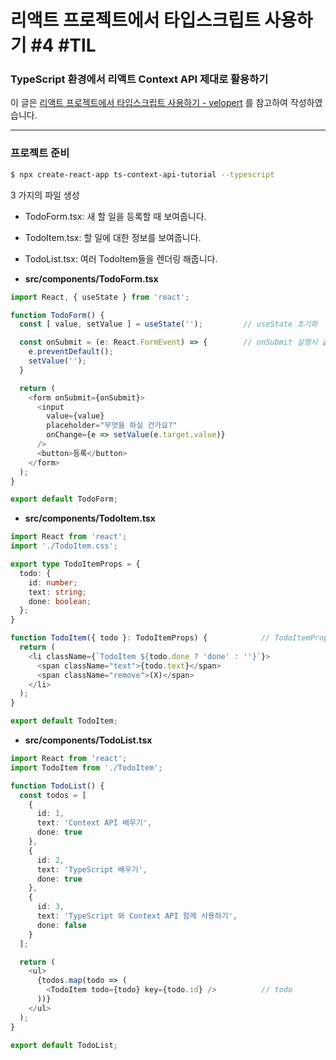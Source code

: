 # 리액트 프로젝트에서 타입스크립트 사용하기 #4 #TIL

### TypeScript 환경에서 리액트 Context API 제대로 활용하기



이 글은 [리액트 프로젝트에서 타입스크립트 사용하기 - velopert]( https://velog.io/@velopert/create-typescript-react-component ) 를 참고하여 작성하였습니다.



---



### 프로젝트 준비

````bash
$ npx create-react-app ts-context-api-tutorial --typescript
````



3 가지의 파일 생성

- TodoForm.tsx: 새 할 일을 등록할 때 보여줍니다.
- TodoItem.tsx: 할 일에 대한 정보를 보여줍니다.
- TodoList.tsx: 여러 TodoItem들을 렌더링 해줍니다.



- **src/components/TodoForm.tsx**

```typescript
import React, { useState } from 'react';

function TodoForm() {
  const [ value, setValue ] = useState('');			// useState 초기화

  const onSubmit = (e: React.FormEvent) => {		// onSubmit 실행시 값 초기화
    e.preventDefault();
    setValue('');
  }

  return (
    <form onSubmit={onSubmit}>
      <input
        value={value}
        placeholder="무엇을 하실 건가요?"
        onChange={e => setValue(e.target.value)}
      />
      <button>등록</button>
    </form>
  );
}

export default TodoForm;
```

- **src/components/TodoItem.tsx**

````typescript
import React from 'react';
import './TodoItem.css';

export type TodoItemProps = {
  todo: {
    id: number;
    text: string;
    done: boolean;
  };
}

function TodoItem({ todo }: TodoItemProps) {			// TodoItemProps 형태의 todo
  return (
    <li className={`TodoItem ${todo.done ? 'done' : ''}`}>
      <span className="text">{todo.text}</span>
      <span className="remove">(X)</span>
    </li>
  );
}

export default TodoItem;
````

- **src/components/TodoList.tsx**

````typescript
import React from 'react';
import TodoItem from './TodoItem';

function TodoList() {
  const todos = [
    {
      id: 1,
      text: 'Context API 배우기',
      done: true
    },
    {
      id: 2,
      text: 'TypeScript 배우기',
      done: true
    },
    {
      id: 3,
      text: 'TypeScript 와 Context API 함께 사용하기',
      done: false
    }
  ];

  return (
    <ul>
      {todos.map(todo => (
        <TodoItem todo={todo} key={todo.id} />			// todo
      ))}
    </ul>
  );
}

export default TodoList;

````



